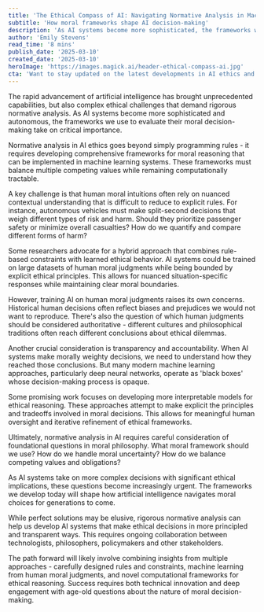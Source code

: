 ```yaml
---
title: 'The Ethical Compass of AI: Navigating Normative Analysis in Machine Learning'
subtitle: 'How moral frameworks shape AI decision-making'
description: 'As AI systems become more sophisticated, the frameworks we use to evaluate their moral decision-making take on critical importance. This piece explores how normative analysis shapes ethical AI development and the challenges of implementing moral reasoning in machine learning systems.'
author: 'Emily Stevens'
read_time: '8 mins'
publish_date: '2025-03-10'
created_date: '2025-03-10'
heroImage: 'https://images.magick.ai/header-ethical-compass-ai.jpg'
cta: 'Want to stay updated on the latest developments in AI ethics and normative analysis? Follow us on LinkedIn for in-depth coverage of how technology and morality intersect in the age of artificial intelligence.'
---
```


The rapid advancement of artificial intelligence has brought unprecedented capabilities, but also complex ethical challenges that demand rigorous normative analysis. As AI systems become more sophisticated and autonomous, the frameworks we use to evaluate their moral decision-making take on critical importance.

Normative analysis in AI ethics goes beyond simply programming rules - it requires developing comprehensive frameworks for moral reasoning that can be implemented in machine learning systems. These frameworks must balance multiple competing values while remaining computationally tractable.

A key challenge is that human moral intuitions often rely on nuanced contextual understanding that is difficult to reduce to explicit rules. For instance, autonomous vehicles must make split-second decisions that weigh different types of risk and harm. Should they prioritize passenger safety or minimize overall casualties? How do we quantify and compare different forms of harm?

Some researchers advocate for a hybrid approach that combines rule-based constraints with learned ethical behavior. AI systems could be trained on large datasets of human moral judgments while being bounded by explicit ethical principles. This allows for nuanced situation-specific responses while maintaining clear moral boundaries.

However, training AI on human moral judgments raises its own concerns. Historical human decisions often reflect biases and prejudices we would not want to reproduce. There's also the question of which human judgments should be considered authoritative - different cultures and philosophical traditions often reach different conclusions about ethical dilemmas.

Another crucial consideration is transparency and accountability. When AI systems make morally weighty decisions, we need to understand how they reached those conclusions. But many modern machine learning approaches, particularly deep neural networks, operate as 'black boxes' whose decision-making process is opaque.

Some promising work focuses on developing more interpretable models for ethical reasoning. These approaches attempt to make explicit the principles and tradeoffs involved in moral decisions. This allows for meaningful human oversight and iterative refinement of ethical frameworks.

Ultimately, normative analysis in AI requires careful consideration of foundational questions in moral philosophy. What moral framework should we use? How do we handle moral uncertainty? How do we balance competing values and obligations?

As AI systems take on more complex decisions with significant ethical implications, these questions become increasingly urgent. The frameworks we develop today will shape how artificial intelligence navigates moral choices for generations to come.

While perfect solutions may be elusive, rigorous normative analysis can help us develop AI systems that make ethical decisions in more principled and transparent ways. This requires ongoing collaboration between technologists, philosophers, policymakers and other stakeholders.

The path forward will likely involve combining insights from multiple approaches - carefully designed rules and constraints, machine learning from human moral judgments, and novel computational frameworks for ethical reasoning. Success requires both technical innovation and deep engagement with age-old questions about the nature of moral decision-making.